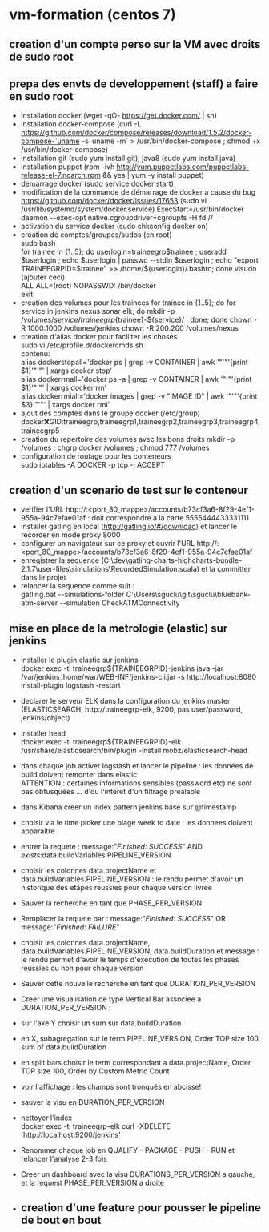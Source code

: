 # vm-formation (centos 7)

## creation d'un compte perso sur la VM avec droits de sudo root 

## prepa des envts de developpement (staff) a faire en sudo root
- installation docker (wget -qO- https://get.docker.com/ | sh)
- installation docker-compose (curl -L https://github.com/docker/compose/releases/download/1.5.2/docker-compose-`uname -s`-`uname -m` > /usr/bin/docker-compose ; chmod +x /usr/bin/docker-compose)  
- installation git (sudo yum install git), java8 (sudo yum install java)  
- installation puppet (rpm -ivh http://yum.puppetlabs.com/puppetlabs-release-el-7.noarch.rpm && yes | yum -y install puppet)  
- demarrage docker (sudo service docker start) 
- modification de la commande de démarrage de docker a cause du bug https://github.com/docker/docker/issues/17653 (sudo vi /usr/lib/systemd/system/docker.service) 
  ExecStart=/usr/bin/docker daemon --exec-opt native.cgroupdriver=cgroupfs -H fd://
- activation du service docker (sudo chkconfig docker on)
- creation de comptes/groupes/sudos (en root)  
sudo bash  
for trainee in {1..5}; do userlogin=traineegrp$trainee ; useradd $userlogin ; echo $userlogin | passwd --stdin $userlogin ; echo "export TRAINEEGRPID=$trainee" >> /home/${userlogin}/.bashrc;  done
visudo (ajouter ceci)  
  ALL ALL=(root) NOPASSWD: /bin/docker  
exit  
- creation des volumes pour les trainees
for trainee in {1..5}; do for service in jenkins nexus sonar elk; do mkdir -p /volumes/${service}/traineegrp${trainee}-${service}/ ; done; done
chown -R 1000:1000 /volumes/jenkins
chown -R 200:200 /volumes/nexus
- creation d'alias docker pour faciliter les choses  
sudo vi /etc/profile.d/dockercmds.sh  
contenu:  
alias dockerstopall='docker ps | grep -v CONTAINER | awk '"'"'{print $1}'"'"' | xargs docker stop'  
alias dockerrmall='docker ps -a | grep -v CONTAINER | awk '"'"'{print $1}'"'"' | xargs docker rm'  
alias dockerrmiall='docker images | grep -v "IMAGE ID" | awk '"'"'{print $3}'"'"' | xargs docker rmi'  
- ajout des comptes dans le groupe docker (/etc/group)   docker:x:GID:traineegrp,traineegrp1,traineegrp2,traineegrp3,traineegrp4,traineegrp5  
- creation du repertoire des volumes avec les bons droits
mkdir -p /volumes ; chgrp docker /volumes ; chmod 777 /volumes  
- configuration de routage pour les conteneurs  
sudo iptables -A DOCKER -p tcp -j ACCEPT

## creation d'un scenario de test sur le conteneur
- verifier l'URL http://<VM>:<port_80_mappe>/accounts/b73cf3a6-8f29-4ef1-955a-94c7efae01af : doit correspondre a la carte 5555444433331111
- installer gatling en local (http://gatling.io/#/download) et lancer le recorder en mode proxy 8000
- configurer un navigateur sur ce proxy et ouvrir l'URL http://<VM>:<port_80_mappe>/accounts/b73cf3a6-8f29-4ef1-955a-94c7efae01af
- enregistrer la sequence (C:\dev\gatling-charts-highcharts-bundle-2.1.7\user-files\simulations\RecordedSimulation.scala) et la committer dans le projet  
- relancer la sequence comme suit :  
gatling.bat --simulations-folder C:\Users\sguclu\git\sguclu\bluebank-atm-server --simulation CheckATMConnectivity

## mise en place de la metrologie (elastic) sur jenkins
- installer le plugin elastic sur jenkins  
docker exec -ti traineegrp${TRAINEEGRPID}-jenkins java -jar /var/jenkins_home/war/WEB-INF/jenkins-cli.jar -s http://localhost:8080 install-plugin logstash -restart  
- declarer le serveur ELK dans la configuration du jenkins master  (ELASTICSEARCH, http://traineegrp-elk, 9200, pas user/password, jenkins/object)   
- installer head  
docker exec -ti traineegrp${TRAINEEGRPID}-elk /usr/share/elasticsearch/bin/plugin -install mobz/elasticsearch-head
- dans chaque job activer logstash et lancer le pipeline : les données de build doivent remonter dans elastic  
ATTENTION : certaines informations sensibles (password etc) ne sont pas obfusquées ... d'ou l'interet d'un filtrage prealable
- dans Kibana creer un index pattern jenkins base sur @timestamp
- choisir via le time picker une plage week to date : les donnees doivent apparaitre  
- entrer la requete : message:"*Finished: SUCCESS*"  AND _exists_:data.buildVariables.PIPELINE_VERSION  
- choisir les colonnes data.projectName et data.buildVariables.PIPELINE_VERSION : le rendu permet d'avoir un historique des etapes reussies pour chaque version livree  
- Sauver la recherche en tant que PHASE_PER_VERSION  
- Remplacer la requete par : message:"*Finished: SUCCESS*"  OR  message:"*Finished: FAILURE*"  
- choisir les colonnes data.projectName,  data.buildVariables.PIPELINE_VERSION, data.buildDuration et message : le rendu permet d'avoir le temps d'execution de toutes les phases reussies ou non pour chaque version  
- Sauver cette nouvelle recherche en tant que DURATION_PER_VERSION  
- Creer une visualisation de type Vertical Bar associee a DURATION_PER_VERSION :  
- sur l'axe Y choisir un sum sur data.buildDuration  
- en X, subagregation sur le term PIPELINE_VERSION, Order TOP size 100, sum of data.buildDuration  
- en split bars choisir le term correspondant a data.projectName, Order TOP size 100, Order by Custom Metric Count  
- voir l'affichage : les champs sont tronqués en abcisse!  
- sauver la visu en DURATION_PER_VERSION  
- nettoyer l'index  
docker exec -ti traineegrp-elk  curl -XDELETE 'http://localhost:9200/jenkins'  
- Renommer chaque job en QUALIFY - PACKAGE - PUSH - RUN et relancer l'analyse 2-3 fois  
- Creer un dashboard avec la visu DURATIONS_PER_VERSION a gauche, et la request PHASE_PER_VERSION a droite  
  
- ## creation d'une feature pour pousser le pipeline de bout en bout  
  
